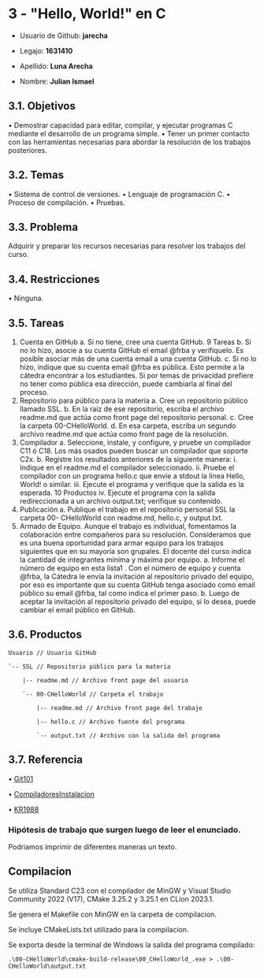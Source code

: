 # 3 - "Hello, World!" en C

 - Usuario de Github: **jarecha**

 - Legajo: **1631410**

 - Apellido: **Luna Arecha**

 - Nombre: **Julian Ismael**


## 3.1. Objetivos
• Demostrar capacidad para editar, compilar, y ejecutar programas C mediante
el desarrollo de un programa simple.
• Tener un primer contacto con las herramientas necesarias para abordar la
resolución de los trabajos posteriores.

## 3.2. Temas
• Sistema de control de versiones.
• Lenguaje de programación C.
• Proceso de compilación.
• Pruebas.

## 3.3. Problema
Adquirir y preparar los recursos necesarias para resolver los trabajos del curso.

## 3.4. Restricciones
• Ninguna.

## 3.5. Tareas
1. Cuenta en GitHub
   a. Si no tiene, cree una cuenta GitHub.
   9
   Tareas
   b. Si no lo hizo, asocie a su cuenta GitHub el email @frba y verifíquelo. Es
   posible asociar más de una cuenta email a una cuenta GitHub.
   c. Si no lo hizo, indique que su cuenta email @frba es pública. Esto permite
   a la cátedra encontrar a los estudiantes. Si por temas de privacidad
   prefiere no tener como pública esa dirección, puede cambiarla al final del
   proceso.
2. Repositorio para público para la materia
   a. Cree un repositorio público llamado SSL.
   b. En la raíz de ese repositorio, escriba el archivo readme.md que actúa como
   front page del repositorio personal.
   c. Cree la carpeta 00-CHelloWorld.
   d. En esa carpeta, escriba un segundo archivo readme.md que actúa como
   front page de la resolución.
3. Compilador
   a. Seleccione, instale, y configure, y pruebe un compilador C11 ó C18. Los
   más osados pueden buscar un compilador que soporte C2x.
   b. Registre los resultados anteriores de la siguiente manera:
   i. Indique en el readme.md el compilador seleccionado.
   ii. Pruebe el compilador con un programa hello.c que envíe a stdout
   la línea Hello, World! o similar.
   iii. Ejecute el programa y verifique que la salida es la esperada.
   10
   Productos
   iv. Ejecute el programa con la salida redireccionada a un archivo
   output.txt; verifique su contenido.
4. Publicación
   a. Publique el trabajo en el repositorio personal SSL la carpeta 00-
   CHelloWorld con readme.md, hello.c, y output.txt.
5. Armado de Equipo.
   Aunque el trabajo es individual, fomentamos la colaboración entre
   compañeros para su resolución. Consideramos que es una buena
   oportunidad para armar equipo para los trabajos siguientes que en su mayoría
   son grupales. El docente del curso indica la cantidad de integrantes mínima
   y máxima por equipo.
   a. Informe el número de equipo en esta lista1
   .
   Con el número de equipo y cuenta @frba, la Cátedra le envía la invitación
   al repositorio privado del equipo, por eso es importante que su cuenta
   GitHub tenga asociado como email público su email @frba, tal como indica
   el primer paso.
   b. Luego de aceptar la invitación al repositorio privado del equipo, si lo desea,
   puede cambiar el email público en GitHub.

## 3.6. Productos

    Usuario // Usuario GitHub

    `-- SSL // Repositorio público para la materia

        |-- readme.md // Archivo front page del usuario

        `-- 00-CHelloWorld // Carpeta el trabajo

            |-- readme.md // Archivo front page del trabajo

            |-- hello.c // Archivo fuente del programa

            `-- output.txt // Archivo con la salida del programa

## 3.7. Referencia

• [Git101](https://josemariasola.github.io/ssl/assignments/Ssl%20Assignments.pdf#page=105&zoom=100,89,252)

• [CompiladoresInstalacion](https://josemariasola.github.io/ssl/assignments/Ssl%20Assignments.pdf#page=105&zoom=100,89,285)
   
• [KR1988](https://josemariasola.github.io/ssl/assignments/Ssl%20Assignments.pdf#page=105&zoom=100,89,412)


### Hipótesis de trabajo que surgen luego de leer el enunciado.

Podriamos imprimir de diferentes maneras un texto.

## Compilacion

Se utiliza Standard C23 con el compilador de MinGW y Visual Studio Community 2022 (V17), CMake 3.25.2 y 3.25.1 en CLion 2023.1.

Se genera el Makefile con MinGW en la carpeta de compilacion.

Se incluye CMakeLists.txt utilizado para la compilacion.

Se exporta desde la terminal de Windows la salida del programa compilado:
```
.\00-CHelloWorld\cmake-build-release\00_CHelloWorld_.exe > .\00-CHelloWorld\output.txt
``` 
